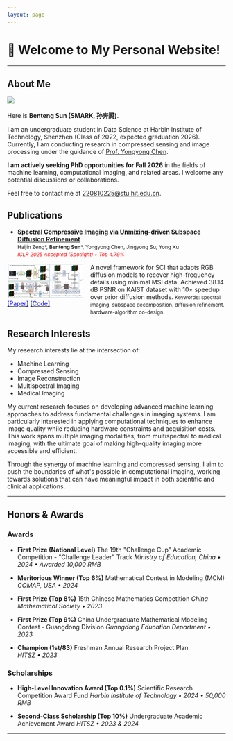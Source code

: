 ```yaml
---
layout: page
---
```


# 👋 Welcome to My Personal Website!
---

## About Me

<img src="assets\images\fav.jpg" class="floatpic">

Here is **Benteng Sun (SMARK, 孙奔腾)**.<br>

I am an undergraduate student in Data Science at Harbin Institute of Technology, Shenzhen (Class of 2022, expected graduation 2026). Currently, I am conducting research in compressed sensing and image processing under the guidance of [Prof. Yongyong Chen](https://scholar.google.com/citations?user=ny2mn-cAAAAJ). 

**I am actively seeking PhD opportunities for Fall 2026** in the fields of machine learning, computational imaging, and related areas. I welcome any potential discussions or collaborations.

Feel free to contact me at 220810225@stu.hit.edu.cn.

## Publications

- **[Spectral Compressive Imaging via Unmixing-driven Subspace Diffusion Refinement](assets/doc/9358_Spectral_Compressive_Imag.pdf)**  
      <small>Haijin Zeng\*, **Benteng Sun**\*, Yongyong Chen, Jingyong Su, Yong Xu</small><br>
      <small><em><span style="color:red">ICLR 2025 Accepted (Spotlight) • Top 4.79%</span></em></small><br>
<div style="display: grid; grid-template-columns: 35% 65%; align-items: flex-start; gap: 15px;">
  <div>
    <img src="assets\images\PSR-SCI_pipeline_1.jpg" alt="PSR-SCI Pipeline" style="width: 100%;">
    <div>
      <a href="https://openreview.net/pdf?id=Q150eWkQ4I" target="_blank"><span style="color:blue">[Paper]</span></a>
      <a href="https://github.com/SMARK2022/PSR-SCI" target="_blank"><span style="color:blue">[Code]</span></a>
    </div>
  </div>
  <div>
      A novel framework for SCI that adapts RGB diffusion models to recover high-frequency details using minimal MSI data. Achieved 38.14 dB PSNR on KAIST dataset with 10× speedup over prior diffusion methods.  
      <small>Keywords: spectral imaging, subspace decomposition, diffusion refinement, hardware-algorithm co-design</small>
  </div>
</div>



## Research Interests

My research interests lie at the intersection of:
- Machine Learning
- Compressed Sensing
- Image Reconstruction
- Multispectral Imaging
- Medical Imaging

My current research focuses on developing advanced machine learning approaches to address fundamental challenges in imaging systems. I am particularly interested in applying computational techniques to enhance image quality while reducing hardware constraints and acquisition costs. This work spans multiple imaging modalities, from multispectral to medical imaging, with the ultimate goal of making high-quality imaging more accessible and efficient.

Through the synergy of machine learning and compressed sensing, I aim to push the boundaries of what's possible in computational imaging, working towards solutions that can have meaningful impact in both scientific and clinical applications.


---



## Honors & Awards

### Awards

* **First Prize (National Level)** The 19th "Challenge Cup" Academic Competition - "Challenge Leader" Track *Ministry of Education, China • 2024 • Awarded 10,000 RMB*

* **Meritorious Winner (Top 6%)** Mathematical Contest in Modeling (MCM) *COMAP, USA • 2024*

* **First Prize (Top 8%)** 15th Chinese Mathematics Competition *China Mathematical Society • 2023*

* **First Prize (Top 9%)** China Undergraduate Mathematical Modeling Contest - Guangdong Division  *Guangdong Education Department • 2023*

* **Champion (1st/83)** Freshman Annual Research Project Plan  
  *HITSZ • 2023*

### Scholarships

* **High-Level Innovation Award (Top 0.1%)** Scientific Research Competition Award Fund *Harbin Institute of Technology • 2024 • 50,000 RMB*

* **Second-Class Scholarship (Top 10%)** Undergraduate Academic Achievement Award *HITSZ • 2023 & 2024*


---